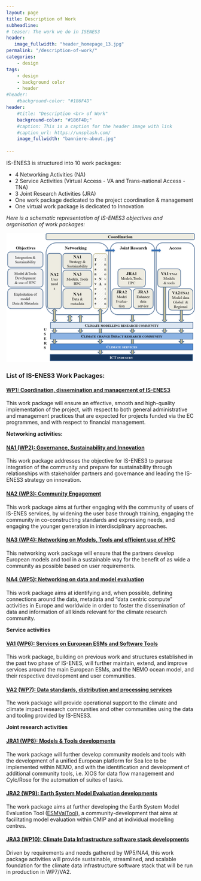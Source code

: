 ```yaml
---
layout: page
title: Description of Work
subheadline:
# teaser: The work we do in ISENES3
header:
   image_fullwidth: "header_homepage_13.jpg"
permalink: "/description-of-work/"
categories:
    - design
tags:
    - design
    - background color
    - header
#header:
    #background-color: "#186F4D"
header:
    #title: "Description <br> of Work"
    background-color: "#186F4D;"
    #caption: This is a caption for the header image with link
    #caption_url: https://unsplash.com/
    image_fullwidth: "banniere-about.jpg"

---
```


IS-ENES3 is structured into 10 work packages:

- 4 Networking Activities (NA)
- 2 Service Activities (Virtual Access - VA and Trans-national Access -TNA)
- 3 Joint Research Activities (JRA) 
- One work package dedicated to the project coordination & management 
- One virtual work package is dedicated to Innovation

*Here is a schematic representation of IS-ENES3 objectives and organisation of work packages:*

![work-packages](../images/Schemaproject.png)


### List of IS-ENES3 Work Packages:

#### [WP1: Coordination, dissemination and management of IS-ENES3](https://is-enes3.github.io/IS-ENES-Website/wp1)

This work package will ensure an effective, smooth and high-quality implementation of the project, with respect to both general administrative and management practices that are expected for projects funded via the EC programmes, and with respect to financial management.

**Networking activities:**

#### [NA1 (WP2): Governance, Sustainability and Innovation](https://is-enes3.github.io/IS-ENES-Website/wp2)

This work package addresses the objective for IS-ENES3 to pursue integration of the community and prepare for sustainability through relationships with stakeholder partners and governance and leading the IS-ENES3 strategy on innovation.

#### [NA2 (WP3): Community Engagement](https://is-enes3.github.io/IS-ENES-Website/wp3)

This work package aims at further engaging with the community of users of IS-ENES services, by widening the user base through training, engaging the community in co-constructing standards and expressing needs, and engaging the younger generation in interdisciplinary approaches.

#### [NA3 (WP4): Networking on Models, Tools and efficient use of HPC](https://is-enes3.github.io/IS-ENES-Website/wp4)

This networking work package will ensure that the partners develop European models and tool in a sustainable way for the benefit of as wide a community as possible based on user requirements.

#### [NA4 (WP5): Networking on data and model evaluation](https://is-enes3.github.io/IS-ENES-Website/wp5)

This work package aims at identifying and, when possible, defining connections around the data, metadata and “data centric compute” activities in Europe and worldwide in order to foster the dissemination of data and information of all kinds relevant for the climate research community.

**Service activities**

#### [VA1 (WP6): Services on European ESMs and Software Tools](https://is-enes3.github.io/IS-ENES-Website/wp6)

This work package, building on previous work and structures established in the past two phase of IS-ENES, will further maintain, extend, and improve services around the main European ESMs, and the NEMO ocean model, and their respective development and user communities.

#### [VA2 (WP7): Data standards, distribution and processing services](https://is-enes3.github.io/IS-ENES-Website/wp7)

The work package will provide operational support to the climate and climate impact research communities and other communities using the data and tooling provided by IS-ENES3.

**Joint research activities**

#### [JRA1 (WP8): Models & Tools developments](https://is-enes3.github.io/IS-ENES-Website/wp8)

The work package will further develop community models and tools with the development of a unified European platform for Sea Ice to be implemented within NEMO, and with the identification and development of additional community tools, i.e. XIOS for data flow management and Cylc/Rose for the automation of suites of tasks.

#### [JRA2 (WP9): Earth System Model Evaluation developments](https://is-enes3.github.io/IS-ENES-Website/wp9)

The work package aims at further developing the Earth System Model Evaluation Tool ([ESMValTool](https://www.esmvaltool.org/)), a community-development that aims at facilitating model evaluation within CMIP and at individual modelling centres.

#### [JRA3 (WP10): Climate Data Infrastructure software stack developments](https://is-enes3.github.io/IS-ENES-Website/wp10)

Driven by requirements and needs gathered by WP5/NA4, this work package activities will provide sustainable, streamlined, and scalable foundation for the climate data infrastructure software stack that will be run in production in WP7/VA2.
